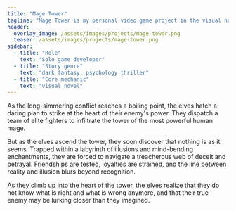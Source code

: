 ```yaml
---
title: "Mage Tower"
tagline: "Mage Tower is my personal video game project in the visual novel genre. This one-shot game experience lets players dive deep into a psychological thriller in a dark fantasy setting and go through neat and fully charged adventure making tough morally complicated and meaningful decisions that have a big impact on the ending."
header:
  overlay_image: /assets/images/projects/mage-tower.png
  teaser: /assets/images/projects/mage-tower.png
sidebar:
  - title: "Role"
    text: "Solo game developer"
  - title: "Story genre"
    text: "dark fantasy, psychology thriller"
  - title: "Core mechanic"
    text: "visual novel"
---
```


As the long-simmering conflict reaches a boiling point, the elves hatch a daring plan to strike at the heart of their enemy's power. They dispatch a team of elite fighters to infiltrate the tower of the most powerful human mage.

But as the elves ascend the tower, they soon discover that nothing is as it seems. Trapped within a labyrinth of illusions and mind-bending enchantments, they are forced to navigate a treacherous web of deceit and betrayal. Friendships are tested, loyalties are strained, and the line between reality and illusion blurs beyond recognition.

As they climb up into the heart of the tower, the elves realize that they do not know what is right and what is wrong anymore, and that their true enemy may be lurking closer than they imagined.
